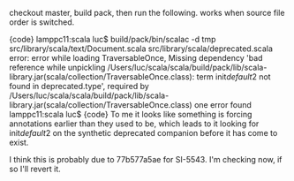 checkout master, build pack, then run the following. works when source file order is switched.

{code}
lamppc11:scala luc$ build/pack/bin/scalac -d tmp src/library/scala/text/Document.scala src/library/scala/deprecated.scala
error: error while loading TraversableOnce, Missing dependency 'bad reference while unpickling /Users/luc/scala/scala/build/pack/lib/scala-library.jar(scala/collection/TraversableOnce.class): term init$default$2 not found in deprecated.type', required by /Users/luc/scala/scala/build/pack/lib/scala-library.jar(scala/collection/TraversableOnce.class)
one error found
lamppc11:scala luc$ 
{code}
To me it looks like something is forcing annotations earlier than they used to be, which leads to it looking for init$default$2 on the synthetic deprecated companion before it has come to exist.

I think this is probably due to 77b577a5ae for SI-5543.  I'm checking now, if so I'll revert it.
